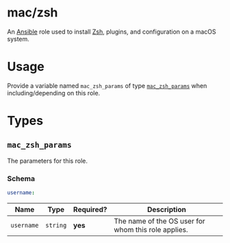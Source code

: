# mac/zsh

An [Ansible](https://www.ansible.com) role used to install [Zsh](http://zsh.sourceforge.net/), plugins, and
configuration on a macOS system.

# Usage

Provide a variable named `mac_zsh_params` of type [`mac_zsh_params`](#mac_zsh_params) when including/depending on
this role.

# Types

## `mac_zsh_params`

The parameters for this role.

### Schema

```yaml
username:
```

| Name       | Type     | Required? | Description                                         |
|------------|----------|-----------|-----------------------------------------------------|
| `username` | `string` | **yes**   | The name of the OS user for whom this role applies. |
